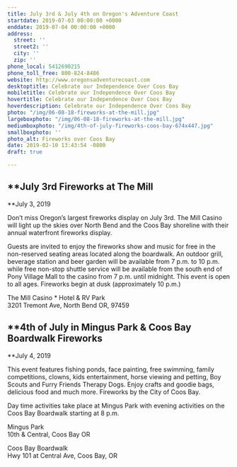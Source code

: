 ```yaml
---
title: July 3rd & July 4th on Oregon's Adventure Coast
startdate: 2019-07-03 00:00:00 +0000
enddate: 2019-07-04 00:00:00 +0000
address:
  street: ''
  street2: ''
  city: ''
  zip: ''
phone_local: 5412690215
phone_toll_free: 800-824-8486
website: http://www.oregonsadventurecoast.com
desktoptitle: Celebrate our Independence Over Coos Bay
mobiletitle: Celebrate our Independence Over Coos Bay
hovertitle: Celebrate our Independence Over Coos Bay
hoverdescription: Celebrate our Independence Over Coos Bay
photo: "/img/06-08-18-fireworks-at-the-mill.jpg"
largeboxphoto: "/img/06-08-18-fireworks-at-the-mill.jpg"
mediumboxphoto: "/img/4th-of-july-fireworks-coos-bay-674x447.jpg"
smallboxphoto: ''
photo_alt: Fireworks over Coos Bay
date: 2019-02-10 13:43:54 -0800
draft: true

---
```

## **July 3rd Fireworks at The Mill  
**July 3, 2019

Don’t miss Oregon’s largest fireworks display on July 3rd. The Mill Casino will light up the skies over North Bend and the Coos Bay shoreline with their annual waterfront fireworks display.

Guests are invited to enjoy the fireworks show and music for free in the non-reserved seating areas located along the boardwalk. An outdoor grill, beverage station and beer garden will be available from 7 p.m. to 10 p.m. while free non-stop shuttle service will be available from the south end of Pony Village Mall to the casino from 7 p.m. until midnight. This event is open to all ages. Fireworks begin at dusk (approximately 10 p.m.)

The Mill Casino * Hotel & RV Park  
3201 Tremont Ave, North Bend OR, 97459

## **4th of July in Mingus Park & Coos Bay Boardwalk Fireworks  
**July 4, 2019

This event features fishing ponds, face painting, free swimming, family competitions, clowns, kids entertainment, horse viewing and petting, Boy Scouts and Furry Friends Therapy Dogs. Enjoy crafts and goodie bags, delicious food and much more. Fireworks by the City of Coos Bay.

Day time activities take place at Mingus Park with evening activities on the Coos Bay Boardwalk starting at 8 p.m.

Mingus Park  
10th & Central, Coos Bay OR

Coos Bay Boardwalk  
Hwy 101 at Central Ave, Coos Bay, OR
